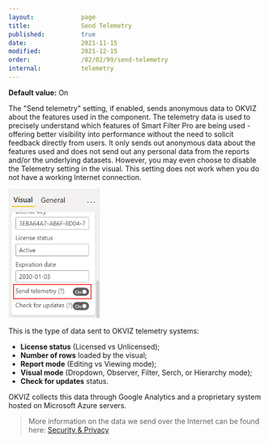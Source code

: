 ```yaml
---
layout:             page
title:              Send Telemetry
published:          true
date:               2021-11-15
modified:           2021-12-15
order:              /02/02/99/send-telemetry
internal:           telemetry
---
```

**Default value:** On

The "Send telemetry" setting, if enabled, sends anonymous data to OKVIZ about the features used in the component. The telemetry data is used to precisely understand which features of Smart Filter Pro are being used - offering better visibility into performance without the need to solicit feedback directly from users. It only sends out anonymous data about the features used and does not send out any personal data from the reports and/or the underlying datasets. However, you may even choose to disable the Telemetry setting in the visual. This setting does not work when you do not have a working Internet connection.

<img src="images/send-telemetry-option.png" width="180">

This is the type of data sent to OKVIZ telemetry systems:
- **License status** (Licensed vs Unlicensed);
- **Number of rows** loaded by the visual;
- **Report mode** (Editing vs Viewing mode);
- **Visual mode** (Dropdown, Observer, Filter, Serch, or Hierarchy mode);
- **Check for updates** status.

OKVIZ collects this data through Google Analytics and a proprietary system hosted on Microsoft Azure servers.

> More information on the data we send over the Internet can be found here: [Security & Privacy](../../general/security.md)
